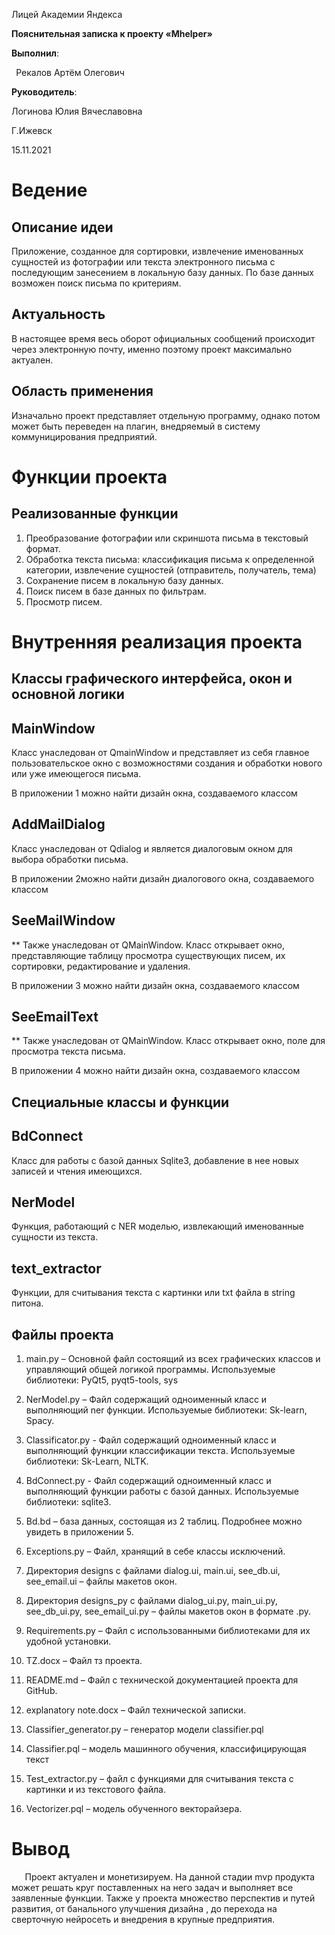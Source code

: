 ﻿Лицей Академии Яндекса







**Пояснительная записка к проекту «Mhelper»**

**Выполнил**:

` `Рекалов Артём Олегович

**Руководитель**:

Логинова Юлия Вячеславовна




Г.Ижевск

15.11.2021


# Ведение
## Описание идеи
Приложение, созданное для сортировки, извлечение именованных сущностей из фотографии или текста электронного письма с последующим занесением в локальную базу данных. По базе данных возможен поиск письма по критериям.

## Актуальность
В настоящее время весь оборот официальных сообщений происходит через электронную почту, именно поэтому проект максимально актуален.

## Область применения
Изначально проект представляет отдельную программу, однако потом может быть переведен на плагин, внедряемый в систему коммуницирования предприятий. 


# Функции проекта
## Реализованные функции
1. Преобразование фотографии или скриншота письма в текстовый формат.
1. Обработка текста письма: классификация письма к определенной категории, извлечение сущностей (отправитель, получатель, тема)
1. Сохранение писем в локальную базу данных.
1. Поиск писем в базе данных по фильтрам.
1. Просмотр писем.





# Внутренняя реализация проекта
## Классы графического интерфейса, окон и основной логики
## MainWindow
Класс унаследован от QmainWindow и представляет из себя главное пользовательское окно с возможностями создания и обработки нового или уже имеющегося письма.

В приложении 1 можно найти дизайн окна, создаваемого классом
## AddMailDialog
Класс унаследован от Qdialog и является диалоговым окном для выбора обработки письма.

В приложении 2можно найти дизайн диалогового окна, создаваемого классом
## SeeMailWindow
**	Также унаследован от QMainWindow. Класс открывает окно, представляющие таблицу просмотра существующих писем, их сортировки, редактирование и удаления.

В приложении 3 можно найти дизайн окна, создаваемого классом
## SeeEmailText
**	Также унаследован от QMainWindow. Класс открывает окно, поле для просмотра текста письма.

В приложении 4 можно найти дизайн окна, создаваемого классом


## Специальные классы и функции
## BdConnect
Класс для работы с базой данных Sqlite3, добавление в нее новых записей и чтения имеющихся.
## NerModel
Функция, работающий с NER моделью, извлекающий именованные сущности из текста.
## text\_extractor
Функции, для считывания текста с картинки или txt файла в string питона.

## Файлы проекта
1. main.py – Основной файл состоящий из всех графических классов и управляющий общей логикой программы. Используемые библиотеки: PyQt5, pyqt5-tools, sys
1. NerModel.py – Файл содержащий одноименный класс и выполняющий ner функции. Используемые библиотеки: Sk-learn, Spacy.
1. Classificator.py - Файл содержащий одноименный класс и выполняющий функции классификации текста. Используемые библиотеки: Sk-Learn, NLTK.
1. BdConnect.py - Файл содержащий одноименный класс и выполняющий функции работы с базой данных. Используемые библиотеки: sqlite3.
1. Bd.bd – база данных, состоящая из 2 таблиц. Подробнее можно увидеть в приложении 5.
1. Exceptions.py – Файл, хранящий в себе классы исключений.
1. Директория designs с файлами dialog.ui, main.ui, see\_db.ui, see\_email.ui – файлы макетов окон.
1. Директория designs\_py с файлами dialog\_ui.py, main\_ui.py, see\_db\_ui.py, see\_email\_ui.py – файлы макетов окон в формате .py.

1. Requirements.py – Файл с использованными библиотеками для их удобной установки.
1. TZ.docx – Файл тз проекта.
1. README.md – Файл с технической документацией проекта для GitHub.
1. explanatory note.docx – Файл технической записки.
1. Classifier\_generator.py – генератор модели classifier.pql
1. Classifier.pql – модель машинного обучения, классифицирующая текст
1. Test\_extractor.py – файл с функциями для считывания текста с картинки и из текстового файла.
1. Vectorizer.pql – модель обученного векторайзера.


# Вывод
`	`Проект актуален и монетизируем. На данной стадии mvp продукта может решать круг поставленных на него задач и выполняет все заявленные функции. Также у проекта множество перспектив и путей развития, от банального улучшения дизайна , до перехода на сверточную нейросеть и внедрения в крупные предприятия.
